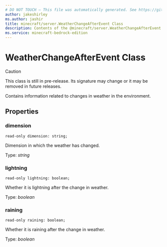 ```yaml
---
# DO NOT TOUCH — This file was automatically generated. See https://github.com/mojang/minecraftapidocsgenerator to modify descriptions, examples, etc.
author: jakeshirley
ms.author: jashir
title: minecraft/server.WeatherChangeAfterEvent Class
description: Contents of the @minecraft/server.WeatherChangeAfterEvent class.
ms.service: minecraft-bedrock-edition
---
```

# WeatherChangeAfterEvent Class

> [!CAUTION]
> This class is still in pre-release.  Its signature may change or it may be removed in future releases.

Contains information related to changes in weather in the environment.

## Properties

### **dimension**
`read-only dimension: string;`

Dimension in which the weather has changed.

Type: *string*

### **lightning**
`read-only lightning: boolean;`

Whether it is lightning after the change in weather.

Type: *boolean*

### **raining**
`read-only raining: boolean;`

Whether it is raining after the change in weather.

Type: *boolean*
